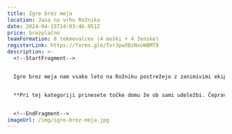 ```yaml
---
title: Igre brez meja
location: Jasa na vrhu Rožnika
date: 2024-04-15T14:03:46.951Z
price: brezplačno
teamFormation: 8 tekmovalcev (4 moški + 4 ženske)
registerLink: https://forms.gle/TvrJpwXBzNxoWBMT9
description: >-
  <!--StartFragment-->


  Igre brez meja nam vsako leto na Rožniku postrežejo z zanimivimi ekipnimi igrami, ter obilico smeha in zabave. Ponovno bo vsaka od ekip morala pokazati čim več iznajdljivosti in spretnosti pri vsaki igri, verjetno pa bo potrebno na hitro popiti tudi kakšen kozarček. Igre bodo zelo zabavne, tako da bodo na svoj račun prišli tudi navijači svojih ekip, katerih upamo, da ne boste pozabili. Ta športna disciplina je namenjena izključno stanovalcem Študentskih domov v Ljubljani. Skupaj se bomo zbrali ob 14:00 na jasi na Rožniku, kjer se bomo pomerili v različnih igrah, ki jih bo določil in predstavil organizator. Ekipo sestavljajo 4 dekleta in 4 fantje. Vabljeni vsi na obilico smeha in lepih užitkov, s katerimi boste lahko nadaljevali vse do jutranjih ur, saj se dogajanje nadaljuje v obliki koncerta. Na to domsko igro lahko domovi prijavite več ekip, pogoj pa je, da so vsi člani ekipe stanovalci istega doma!


  **Pri tej kategoriji prinesete točke domu že ob sami udeležbi. Čeprav ima lahko en dom prijavljenih več ekip, v vsakem primeru prejme za udeležbo 10 točk (če je prijavljena le ena ekipa ali jih je več). Za točkovanje prvih treh mest se bo upoštevala le uvrščenost najbolje uvrščene ekipe iz doma (lahko je prijavljenih več ekip iz istega doma, točke za uvrstitev pa se upoštevajo le najbolje uvrščeni). Za 1. mesto prejme ekipa 12 točk, za 2. mesto 10 točk in za 3. mesto 8 točk.**


  <!--EndFragment-->
imageUrl: /img/igre-brez-meja.jpg
---
```

